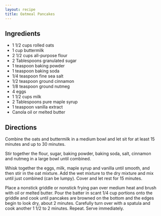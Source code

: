 ```yaml
---
layout: recipe
title: Oatmeal Pancakes
---
```


## Ingredients

* 1 1/2 cups rolled oats
* 1 cup buttermilk
* 2 1/2 cups all-purpose flour
* 2 Tablespoons granulated sugar
* 1 teaspoon baking powder
* 1 teaspoon baking soda
* 1/4 teaspoon fine sea salt
* 1/2 teaspoon ground cinnamon
* 1/8 teaspoon ground nutmeg
* 4 eggs
* 1 1/2 cups milk
* 2 Tablespoons pure maple syrup
* 1 teaspoon vanilla extract
* Canola oil or melted butter

## Directions

Combine the oats and buttermilk in a medium bowl and let sit for at
least 15 minutes and up to 30 minutes.

Stir together the flour, sugar, baking powder, baking soda, salt,
cinnamon and nutmeg in a large bowl until combined.

Whisk together the eggs, milk, maple syrup and vanilla until smooth, and
then stir in the oat mixture. Add the wet mixture to the dry mixture and
mix until just combined (can be lumpy). Cover and let rest for 15
minutes.

Place a nonstick griddle or nonstick frying pan over medium heat and
brush with oil or melted butter. Pour the batter in scant 1/4 cup
portions onto the griddle and cook until pancakes are browned on the
bottom and the edges begin to look dry, about 2 minutes. Carefully turn
over with a spatula and cook another 1 1/2 to 2 minutes. Repeat. Serve
immediately.
